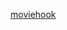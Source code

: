 [moviehook](https://www.freecodecamp.org/news/how-to-build-a-movie-search-app-using-react-hooks-24eb72ddfaf7/)
